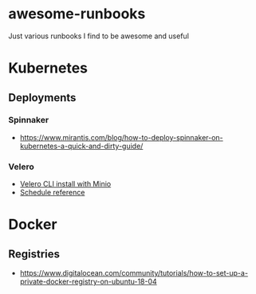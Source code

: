 # awesome-runbooks
Just various runbooks I find to be awesome and useful

# Kubernetes

## Deployments

### Spinnaker

* https://www.mirantis.com/blog/how-to-deploy-spinnaker-on-kubernetes-a-quick-and-dirty-guide/

### Velero

* [Velero CLI install with Minio](https://tellesnobrega.github.io/velero-demo/)
* [Schedule reference](https://mcs.mail.ru/help/en_US/k8s-backups/k8s-auto-backups)

# Docker

## Registries

* https://www.digitalocean.com/community/tutorials/how-to-set-up-a-private-docker-registry-on-ubuntu-18-04
